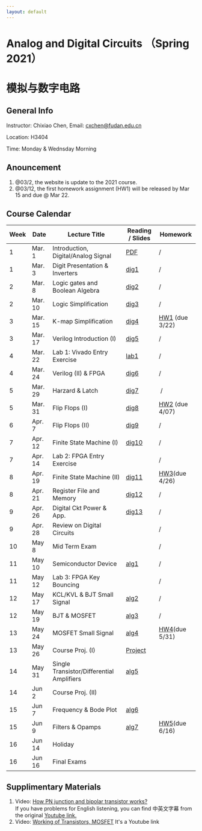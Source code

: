 ```yaml
---
layout: default
---
```


# Analog and Digital Circuits （Spring 2021）
# 模拟与数字电路

## General Info

Instructor: Chixiao Chen, 
Email: cxchen@fudan.edu.cn

Location: H3404

Time: Monday & Wednsday Morning


## Anouncement
1. @03/2, the website is update to the 2021 course.
2. @03/12, the first homework assignment (HW1) will be released by Mar 15 and due @ Mar 22.

## Course Calendar

 Week | Date | Lecture Title | Reading / Slides | Homework|
 ---- |  ---- |-----|-----|----|
1| Mar. 1 | Introduction, Digital/Analog Signal | [PDF](./cktlec01.pdf)  | / |
1| Mar. 3 | Digit Presentation & Inverters | [dig1](./cktlec02.pdf)  | / |
2| Mar. 8 | Logic gates and Boolean Algebra | [dig2](./cktlec03.pdf)  | / |
2| Mar. 10 | Logic Simplification | [dig3](./cktlec04.pdf)  | / |
3| Mar. 15 | K-map Simplification | [dig4](./cktlec05.pdf)  | [HW1](./hw1_2021.pdf) (due 3/22) |
3| Mar. 17 | Verilog Introduction (I) | [dig5](./cktlec06.pdf) | / |
4| Mar. 22 | Lab 1: Vivado Entry Exercise | [lab1](./cktlab01.pdf)| / |
4| Mar. 24 | Verilog (II) & FPGA | [dig6](./cktlec07.pdf) | / |
5| Mar. 29 | Harzard & Latch| [dig7](./cktlec08.pdf) | / |
5| Mar. 31 | Flip Flops (I) | [dig8](./cktlec09.pdf) | [HW2](./hw2_2021.pdf) (due 4/07) |
6| Apr. 7  | Flip Flops (II)| [dig9](./cktlec10.pdf)| / |
7| Apr. 12  | Finite State Machine (I) | [dig10](./cktlec11.pdf)| / |
7| Apr. 14  | Lab 2: FPGA Entry Exercise | | / |
8| Apr. 19  | Finite State Machine (II)| [dig11](./cktlec12.pdf)| [HW3](./hw3_2021.pdf)(due 4/26)|
8| Apr. 21  | Register File and Memory| [dig12](./cktlec13.pdf) | / |
9| Apr. 26  | Digital Ckt Power & App. | [dig13](./cktlec14.pdf) | / |
9| Apr. 28  | Review on Digital Circuits| | / |
10| May 8  | Mid Term Exam| | / |
11| May 10 | Semiconductor Device | [alg1](./cktlec15.pdf) | / |
11| May 12 | Lab 3: FPGA Key Bouncing |  | / |
12| May 17 | KCL/KVL & BJT Small Signal | [alg2](./cktlec16.pdf)| / |
12| May 19 | BJT & MOSFET | [alg3](./cktlec17.pdf)| / |
13| May 24 | MOSFET Small Signal | [alg4](./cktlec18.pdf)| [HW4](./hw4_2021.pdf)(due 5/31) |
13| May 26 | Course Proj. (I) | [Project](./project2021.pdf) | |
14| May 31 | Single Transistor/Differential Amplifiers | [alg5](./cktlec19.pdf)|  |
14| Jun  2 | Course Proj. (II) |  | |
15| Jun 7 | Frequency & Bode Plot | [alg6](./cktlec20.pdf)|  |
15| Jun 9 | Filters & Opamps | [alg7](./cktlec21.pdf)| [HW5](./hw5_2021.pdf)(due 6/16) |
16| Jun 14 | Holiday |  |  |
16| Jun 16 | Final Exams |  |  |

## Supplimentary Materials
1. Video: [How PN junction and bipolar transistor works?](https://cihlab.github.io/course/Transistors_480p.mp4)  
 If you have problems for English listening, you can find 中英文字幕 from the original [Youtube link.](https://www.youtube.com/watch?v=7ukDKVHnac4)
1. Video: [Working of Transistors, MOSFET](https://www.youtube.com/watch?v=stM8dgcY1CA)  It's a Youtube link
